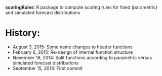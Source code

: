 **scoringRules**:  R package to compute scoring rules for fixed (parametric) and simulated forecast distributions

History:
=======
- August 3, 2015: Some name changes to header functions
- February 6, 2015: Re-design of internal function structure
- November 19, 2014: Split functions according to parametric versus simulated forecast distributions
- September 15, 2014: First commit 
